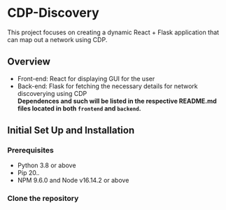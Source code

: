 # CDP-Discovery
This project focuses on creating a dynamic React + Flask application that can map out a network using CDP.

## Overview
- Front-end: React for displaying GUI for the user
- Back-end: Flask for fetching the necessary details for network discoverying using CDP \
**Dependences and such will be listed in the respective README.md files located in both `frontend` and `backend`.**

## Initial Set Up and Installation
### Prerequisites
- Python 3.8 or above
- Pip 20.*.*
- NPM 9.6.0 and Node v16.14.2 or above

### Clone the repository
